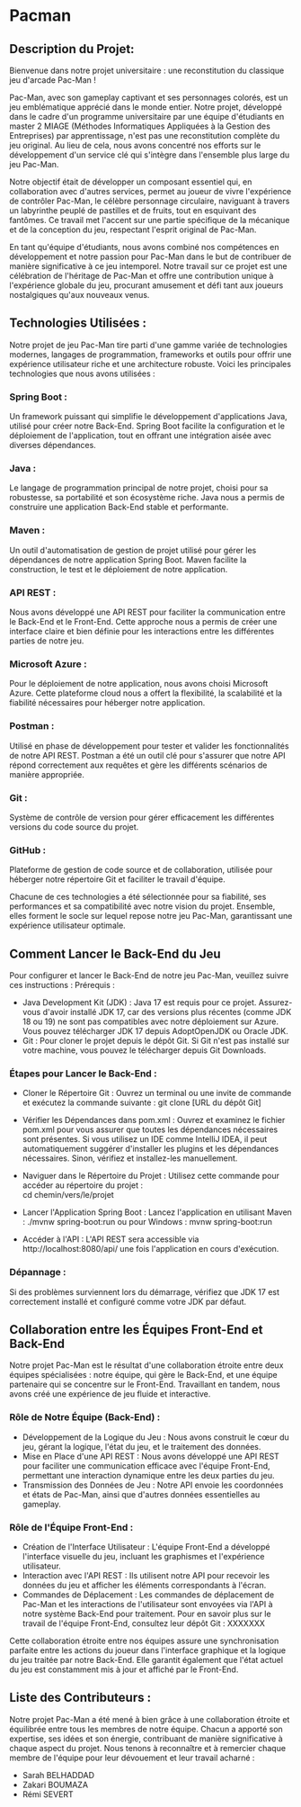 # Pacman

## Description du Projet:

Bienvenue dans notre projet universitaire : une reconstitution du classique jeu d'arcade Pac-Man !

Pac-Man, avec son gameplay captivant et ses personnages colorés, est un jeu emblématique apprécié dans le monde entier. Notre projet, développé dans le cadre d'un programme universitaire par une équipe d'étudiants en master 2 MIAGE (Méthodes Informatiques Appliquées à la Gestion des Entreprises) par apprentissage, n'est pas une reconstitution complète du jeu original. Au lieu de cela, nous avons concentré nos efforts sur le développement d'un service clé qui s'intègre dans l'ensemble plus large du jeu Pac-Man.

Notre objectif était de développer un composant essentiel qui, en collaboration avec d'autres services, permet au joueur de vivre l'expérience de contrôler Pac-Man, le célèbre personnage circulaire, naviguant à travers un labyrinthe peuplé de pastilles et de fruits, tout en esquivant des fantômes. Ce travail met l'accent sur une partie spécifique de la mécanique et de la conception du jeu, respectant l'esprit original de Pac-Man.

En tant qu'équipe d'étudiants, nous avons combiné nos compétences en développement et notre passion pour Pac-Man dans le but de contribuer de manière significative à ce jeu intemporel. Notre travail sur ce projet est une célébration de l'héritage de Pac-Man et offre une contribution unique à l'expérience globale du jeu, procurant amusement et défi tant aux joueurs nostalgiques qu'aux nouveaux venus.



## Technologies Utilisées :

Notre projet de jeu Pac-Man tire parti d'une gamme variée de technologies modernes, langages de programmation, frameworks et outils pour offrir une expérience utilisateur riche et une architecture robuste. Voici les principales technologies que nous avons utilisées :

### Spring Boot : 
Un framework puissant qui simplifie le développement d'applications Java, utilisé pour créer notre Back-End. Spring Boot facilite la configuration et le déploiement de l'application, tout en offrant une intégration aisée avec diverses dépendances.

### Java : 
Le langage de programmation principal de notre projet, choisi pour sa robustesse, sa portabilité et son écosystème riche. Java nous a permis de construire une application Back-End stable et performante.

### Maven : 
Un outil d'automatisation de gestion de projet utilisé pour gérer les dépendances de notre application Spring Boot. Maven facilite la construction, le test et le déploiement de notre application.

### API REST : 
Nous avons développé une API REST pour faciliter la communication entre le Back-End et le Front-End. Cette approche nous a permis de créer une interface claire et bien définie pour les interactions entre les différentes parties de notre jeu.

### Microsoft Azure : 
Pour le déploiement de notre application, nous avons choisi Microsoft Azure. Cette plateforme cloud nous a offert la flexibilité, la scalabilité et la fiabilité nécessaires pour héberger notre application.

### Postman : 
Utilisé en phase de développement pour tester et valider les fonctionnalités de notre API REST. Postman a été un outil clé pour s'assurer que notre API répond correctement aux requêtes et gère les différents scénarios de manière appropriée.

### Git : 
Système de contrôle de version pour gérer efficacement les différentes versions du code source du projet.

### GitHub : 
Plateforme de gestion de code source et de collaboration, utilisée pour héberger notre répertoire Git et faciliter le travail d'équipe.


Chacune de ces technologies a été sélectionnée pour sa fiabilité, ses performances et sa compatibilité avec notre vision du projet. Ensemble, elles forment le socle sur lequel repose notre jeu Pac-Man, garantissant une expérience utilisateur optimale.



## Comment Lancer le Back-End du Jeu

Pour configurer et lancer le Back-End de notre jeu Pac-Man, veuillez suivre ces instructions :
Prérequis :

- Java Development Kit (JDK) : Java 17 est requis pour ce projet. Assurez-vous d'avoir installé JDK 17, car des versions plus récentes (comme JDK 18 ou 19) ne sont pas compatibles avec notre déploiement sur Azure. Vous pouvez télécharger JDK 17 depuis AdoptOpenJDK ou Oracle JDK.
- Git : Pour cloner le projet depuis le dépôt Git. Si Git n'est pas installé sur votre machine, vous pouvez le télécharger depuis Git Downloads.

### Étapes pour Lancer le Back-End :

- Cloner le Répertoire Git : Ouvrez un terminal ou une invite de commande et exécutez la commande suivante :
            git clone [URL du dépôt Git]
  
- Vérifier les Dépendances dans pom.xml : Ouvrez et examinez le fichier pom.xml pour vous assurer que toutes les dépendances nécessaires sont présentes.
Si vous utilisez un IDE comme IntelliJ IDEA, il peut automatiquement suggérer d'installer les plugins et les dépendances nécessaires. Sinon, vérifiez et installez-les manuellement.

- Naviguer dans le Répertoire du Projet : Utilisez cette commande pour accéder au répertoire du projet :                   
                                          cd chemin/vers/le/projet

- Lancer l'Application Spring Boot : Lancez l'application en utilisant Maven :  ./mvnw spring-boot:run
                                                             ou pour Windows : mvnw spring-boot:run

- Accéder à l'API : L'API REST sera accessible via http://localhost:8080/api/ une fois l'application en cours d'exécution.

### Dépannage :

Si des problèmes surviennent lors du démarrage, vérifiez que JDK 17 est correctement installé et configuré comme votre JDK par défaut.



## Collaboration entre les Équipes Front-End et Back-End
Notre projet Pac-Man est le résultat d'une collaboration étroite entre deux équipes spécialisées : notre équipe, qui gère le Back-End, et une équipe partenaire qui se concentre sur le Front-End. Travaillant en tandem, nous avons créé une expérience de jeu fluide et interactive.

### Rôle de Notre Équipe (Back-End) :
- Développement de la Logique du Jeu : Nous avons construit le cœur du jeu, gérant la logique, l'état du jeu, et le traitement des données.
- Mise en Place d'une API REST : Nous avons développé une API REST pour faciliter une communication efficace avec l'équipe Front-End, permettant une interaction dynamique entre les deux parties du jeu.
- Transmission des Données de Jeu : Notre API envoie les coordonnées et états de Pac-Man, ainsi que d'autres données essentielles au gameplay.

### Rôle de l'Équipe Front-End :
- Création de l'Interface Utilisateur : L'équipe Front-End a développé l'interface visuelle du jeu, incluant les graphismes et l'expérience utilisateur.
- Interaction avec l'API REST : Ils utilisent notre API pour recevoir les données du jeu et afficher les éléments correspondants à l'écran.
- Commandes de Déplacement : Les commandes de déplacement de Pac-Man et les interactions de l'utilisateur sont envoyées via l'API à notre système Back-End pour traitement.
Pour en savoir plus sur le travail de l'équipe Front-End, consultez leur dépôt Git : XXXXXXX

Cette collaboration étroite entre nos équipes assure une synchronisation parfaite entre les actions du joueur dans l'interface graphique et la logique du jeu traitée par notre Back-End. Elle garantit également que l'état actuel du jeu est constamment mis à jour et affiché par le Front-End.



## Liste des Contributeurs :

Notre projet Pac-Man a été mené à bien grâce à une collaboration étroite et équilibrée entre tous les membres de notre équipe. Chacun a apporté son expertise, ses idées et son énergie, contribuant de manière significative à chaque aspect du projet. Nous tenons à reconnaître et à remercier chaque membre de l'équipe pour leur dévouement et leur travail acharné :
- Sarah BELHADDAD
- Zakari BOUMAZA
- Rémi SEVERT









